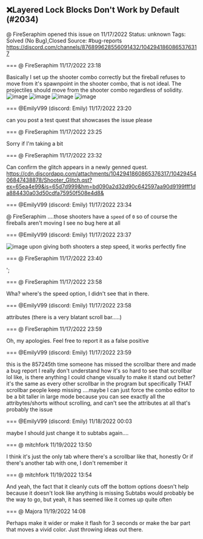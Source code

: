 ## ❌Layered Lock Blocks Don't Work by Default (#2034)
@ FireSeraphim opened this issue on 11/17/2022
Status: unknown
Tags: Solved (No Bug),Closed
Source: #bug-reports https://discord.com/channels/876899628556091432/1042941860865376317


=== @ FireSeraphim 11/17/2022 23:18

Basically I set up the shooter combo correctly but the fireball refuses to move from it's spawnpoint in the shooter combo, that is not ideal. The projectiles should move from the shooter combo regardless of solidity.
![image](https://cdn.discordapp.com/attachments/1042941860865376317/1042941860991221780/Screen_Shot_005.PNG?ex=65ea4b4c&is=65d7d64c&hm=27d463ade10bc5e91e3b473c200c18531f36275d69ba02cf35f6b9382b3023e9&)
![image](https://cdn.discordapp.com/attachments/1042941860865376317/1042941861284810763/Screen_Shot_006.PNG?ex=65ea4b4c&is=65d7d64c&hm=c925bef2e63e19d2e1acad69aaeaf2da9254b39c310a43a4cc353a4e1f3392ee&)
![image](https://cdn.discordapp.com/attachments/1042941860865376317/1042941861712625674/Screen_Shot_007.PNG?ex=65ea4b4c&is=65d7d64c&hm=c87ad9861e272373da479b3745302b5623337ecae041e78d1d0293d82f1cc7a0&)
![image](https://cdn.discordapp.com/attachments/1042941860865376317/1042941862010437732/Screen_Shot_008.PNG?ex=65ea4b4c&is=65d7d64c&hm=bdd015b88d38c1f354f625136963c11579cc74769efcd7cb7cfa75c0220e904c&)

=== @EmilyV99 (discord: Emily) 11/17/2022 23:20

can you post a test quest that showcases the issue please

=== @ FireSeraphim 11/17/2022 23:25

Sorry if I'm taking a bit

=== @ FireSeraphim 11/17/2022 23:32

Can confirm the glitch appears in a newly genned quest.
https://cdn.discordapp.com/attachments/1042941860865376317/1042945406847438878/Shooter_Glitch.qst?ex=65ea4e99&is=65d7d999&hm=bd090a2d32d90c642597aa90d9199fff1da884430a03d50cdfa75950f508e4d8&

=== @EmilyV99 (discord: Emily) 11/17/2022 23:34

@ FireSeraphim ....those shooters have a `speed` of `0`
so of course the fireballs aren't moving
I see no bug here at all

=== @EmilyV99 (discord: Emily) 11/17/2022 23:37


![image](https://cdn.discordapp.com/attachments/1042941860865376317/1042946712542654524/image.png?ex=65ea4fd1&is=65d7dad1&hm=8f555f1043f2e5df7290f66b31b1d74219fb6a9cbb8d8ee3714acce64b5f36fb&)
upon giving both shooters a step speed, it works perfectly fine

=== @ FireSeraphim 11/17/2022 23:40

';

=== @ FireSeraphim 11/17/2022 23:58

Wha? where's the speed option, I didn't see that in there.

=== @EmilyV99 (discord: Emily) 11/17/2022 23:58

attributes
(there is a very blatant scroll bar.....)

=== @ FireSeraphim 11/17/2022 23:59

Oh, my apologies. Feel free to report it as a false positive

=== @EmilyV99 (discord: Emily) 11/17/2022 23:59

this is the 857245th time someone has missed the scrollbar there and made a bug report
I really don't understand
how it's so hard to see that scrollbar
lol
like, is there anything I could change visually to make it stand out better?
it's the same as every other scrollbar in the program
but specifically THAT scrollbar people keep missing
....maybe I can just force the combo editor to be a bit taller in large mode
because you can see exactly all the attribytes/shorts without scrolling, and can't see the attributes at all
that's probably the issue

=== @EmilyV99 (discord: Emily) 11/18/2022 00:03

maybe I should just change it to subtabs again....

=== @ mitchfork 11/19/2022 13:50

I think it's just the only tab where there's a scrollbar like that, honestly
Or if there's another tab with one, I don't remember it

=== @ mitchfork 11/19/2022 13:54

And yeah, the fact that it cleanly cuts off the bottom options doesn't help because it doesn't look like anything is missing
Subtabs would probably be the way to go, but yeah, it has seemed like it comes up quite often

=== @ Majora 11/19/2022 14:08

Perhaps make it wider or make it flash for 3 seconds or make the bar part that moves a vivid color. Just throwing ideas out there.
